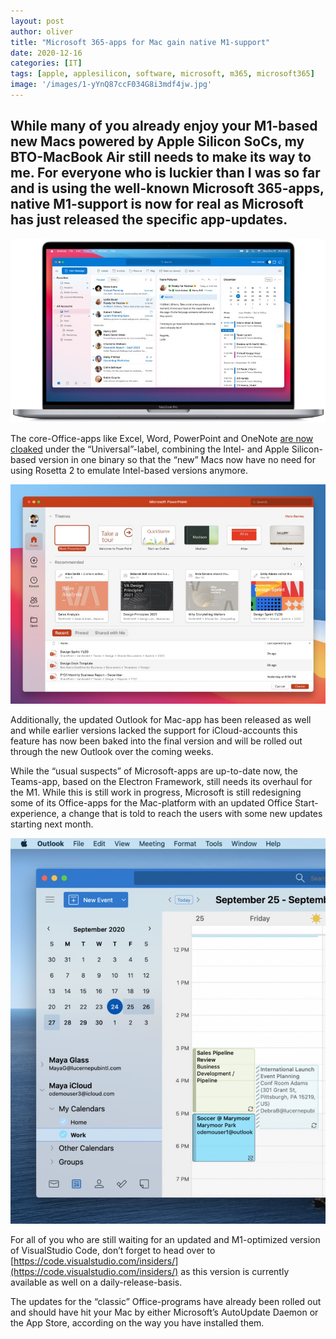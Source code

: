 ```yaml
---
layout: post
author: oliver
title: "Microsoft 365-apps for Mac gain native M1-support"
date: 2020-12-16
categories: [IT]
tags: [apple, applesilicon, software, microsoft, m365, microsoft365]     # TAG names should always be lowercase
image: '/images/1-yYnQ87ccF034G8i3mdf4jw.jpg'
---
```


## While many of you already enjoy your M1-based new Macs powered by Apple Silicon SoCs, my BTO-MacBook Air still needs to make its way to me. For everyone who is luckier than I was so far and is using the well-known Microsoft 365-apps, native M1-support is now for real as Microsoft has just released the specific app-updates.

![](../images/1-yYnQ87ccF034G8i3mdf4jw.jpg)

The core-Office-apps like Excel, Word, PowerPoint and OneNote [are now cloaked](https://www.microsoft.com/en-us/microsoft-365/blog/2020/12/15/4-ways-microsoft-365-is-improving-the-experience-for-mac-users/) under the “Universal”-label, combining the Intel- and Apple Silicon-based version in one binary so that the “new” Macs now have no need for using Rosetta 2 to emulate Intel-based versions anymore.

![](../images/1-8CX51D1mFKV10LOTG42ILw.jpg)

Additionally, the updated Outlook for Mac-app has been released as well and while earlier versions lacked the support for iCloud-accounts this feature has now been baked into the final version and will be rolled out through the new Outlook over the coming weeks.

While the “usual suspects” of Microsoft-apps are up-to-date now, the Teams-app, based on the Electron Framework, still needs its overhaul for the M1. While this is still work in progress, Microsoft is still redesigning some of its Office-apps for the Mac-platform with an updated Office Start-experience, a change that is told to reach the users with some new updates starting next month.

![](../images/1-Gml4cuU8KHGZlqbffW5j-A.jpg)

For all of you who are still waiting for an updated and M1-optimized version of VisualStudio Code, don’t forget to head over to [https://code.visualstudio.com/insiders/](https://code.visualstudio.com/insiders/) as this version is currently available as well on a daily-release-basis.

The updates for the “classic” Office-programs have already been rolled out and should have hit your Mac by either Microsoft’s AutoUpdate Daemon or the App Store, according on the way you have installed them.